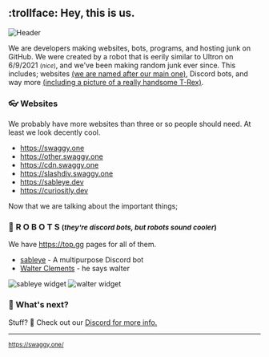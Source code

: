 ## :trollface: Hey, this is us.

![Header](https://cdn.swaggy.one/files/imgs/discord-header-logo.png)

We are developers making websites, bots, programs, and hosting junk on GitHub. We were created by a robot that is eerily similar to Ultron on 6/9/2021 <small>(*nice*)</small>, and we've been making random junk ever since. This includes; websites [(we are named after our main one)](https://swaggy.one/), Discord bots, and way more [(including a picture of a really handsome T-Rex)](https://cdn.swaggy.one/files/imgs/feared.png).

### 👓 Websites

We probably have more websites than three or so people should need. At least we look decently cool.

- https://swaggy.one
- https://other.swaggy.one
- https://cdn.swaggy.one
- https://slashdiv.swaggy.one
- https://sableye.dev
- https://curiositly.dev

Now that we are talking about the important things;

### 🤖 **R O B O T S**  <small>(*they're discord bots, but robots sound cooler*)</small>

We have https://top.gg pages for all of them.

- [sableye](https://top.gg/bot/854618157901283358) - A multipurpose Discord bot
- [Walter Clements](https://top.gg/bot/877271681457082438) - he says walter

![sableye widget](https://top.gg/api/widget/854618157901283358.svg)
![walter widget](https://top.gg/api/widget/877271681457082438.svg)

###  🦝 What's next?

Stuff? 🤷 Check out our [Discord for more info.](https://swaggy.one/r/discord)

---

<sub>https://swaggy.one/</sub>

<!--
last updated on 11/17/21
-->
